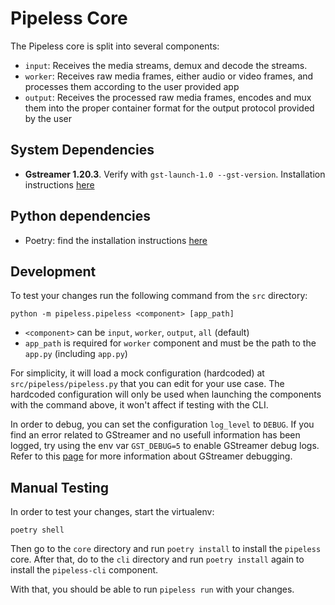 # Pipeless Core

The Pipeless core is split into several components:

* `input`: Receives the media streams, demux and decode the streams.
* `worker`: Receives raw media frames, either audio or video frames, and processes them according to the user provided app
* `output`: Receives the processed raw media frames, encodes and mux them into the proper container format for the output protocol provided by the user

## System Dependencies

* **Gstreamer 1.20.3**. Verify with `gst-launch-1.0 --gst-version`. Installation instructions [here](https://gstreamer.freedesktop.org/documentation/installing/index.html?gi-language=python)

## Python dependencies

* Poetry: find the installation instructions [here](https://python-poetry.org/docs/#installation)

## Development

To test your changes run the following command from the `src` directory:

```console
python -m pipeless.pipeless <component> [app_path]
```

* `<component>` can be `input`, `worker`, `output`, `all` (default)
* `app_path` is required for `worker` component and must be the path to the `app.py` (including `app.py`)

For simplicity, it will load a mock configuration (hardcoded) at `src/pipeless/pipeless.py` that you can edit for your use case.
The hardcoded configuration will only be used when launching the components with the command above, it won't affect if testing with the CLI.

In order to debug, you can set the configuration `log_level` to `DEBUG`.
If you find an error related to GStreamer and no usefull information has been logged, try using the env var `GST_DEBUG=5` to enable GStreamer debug logs. Refer to this [page](https://gstreamer.freedesktop.org/documentation/tutorials/basic/debugging-tools.html?gi-language=python) for more information about GStreamer debugging.

## Manual Testing

In order to test your changes, start the virtualenv:

```console
poetry shell
```

Then go to the `core` directory and run `poetry install` to install the `pipeless` core. After that, do to the `cli` directory and run `poetry install` again to install the `pipeless-cli` component.

With that, you should be able to run `pipeless run` with your changes.